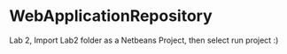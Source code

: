 # WebApplicationRepository
 
Lab 2, Import Lab2 folder as a Netbeans Project, then select run project :)
